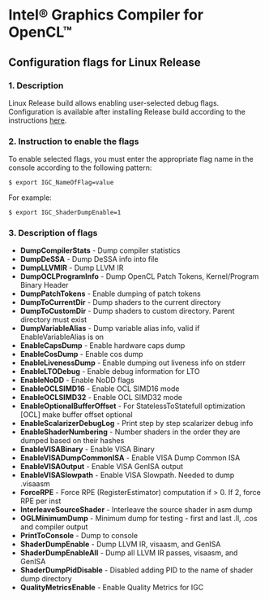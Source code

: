 # Intel® Graphics Compiler for OpenCL™

## Configuration flags for Linux Release

### 1. Description

Linux Release build allows enabling user-selected debug flags. Configuration is available after installing Release build according to the instructions [here](https://github.com/intel/intel-graphics-compiler/blob/master/documentation/build_ubuntu.md).

### 2. Instruction to enable the flags

To enable selected flags, you must enter the appropriate flag name in the console according to the following pattern:

```shell
$ export IGC_NameOfFlag=value
```
For example:

```shell
$ export IGC_ShaderDumpEnable=1
```

### 3. Description of flags
- **DumpCompilerStats** - Dump compiler statistics
- **DumpDeSSA** - Dump DeSSA info into file
- **DumpLLVMIR** - Dump LLVM IR
- **DumpOCLProgramInfo** - Dump OpenCL Patch Tokens, Kernel/Program Binary Header
- **DumpPatchTokens** - Enable dumping of patch tokens
- **DumpToCurrentDir** - Dump shaders to the current directory
- **DumpToCustomDir** - Dump shaders to custom directory. Parent directory must exist
- **DumpVariableAlias** - Dump variable alias info, valid if EnableVariableAlias is on
- **EnableCapsDump** - Enable hardware caps dump
- **EnableCosDump** - Enable cos dump
- **EnableLivenessDump** - Enable dumping out liveness info on stderr
- **EnableLTODebug** - Enable debug information for LTO
- **EnableNoDD** - Enable NoDD flags
- **EnableOCLSIMD16** - Enable OCL SIMD16 mode
- **EnableOCLSIMD32** - Enable OCL SIMD32 mode
- **EnableOptionalBufferOffset** - For StatelessToStatefull optimization [OCL] make buffer offset optional
- **EnableScalarizerDebugLog** - Print step by step scalarizer debug info
- **EnableShaderNumbering** - Number shaders in the order they are dumped based on their hashes
- **EnableVISABinary** - Enable VISA Binary
- **EnableVISADumpCommonISA** - Enable VISA Dump Common ISA
- **EnableVISAOutput** - Enable VISA GenISA output
- **EnableVISASlowpath** - Enable VISA Slowpath. Needed to dump .visaasm
- **ForceRPE** - Force RPE (RegisterEstimator) computation if > 0. If 2, force RPE per inst
- **InterleaveSourceShader** - Interleave the source shader in asm dump
- **OGLMinimumDump** - Minimum dump for testing - first and last .ll, .cos and compiler output
- **PrintToConsole** - Dump to console
- **ShaderDumpEnable** - Dump LLVM IR, visaasm, and GenISA
- **ShaderDumpEnableAll** - Dump all LLVM IR passes, visaasm, and GenISA
- **ShaderDumpPidDisable** - Disabled adding PID to the name of shader dump directory
- **QualityMetricsEnable** - Enable Quality Metrics for IGC
